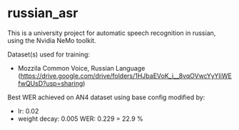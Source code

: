 # russian_asr

This is a university project for automatic speech recognition in russian, using the Nvidia NeMo toolkit.

Dataset(s) used for training:
- Mozzila Common Voice, Russian Language (https://drive.google.com/drive/folders/1HJbaEVoK_i__8vqOVwcYyYIiWEfwQUsD?usp=sharing)


Best WER achieved on AN4 dataset using base config modified by:
- lr: 0.02
- weight decay: 0.005
WER: 0.229 = 22.9 %
